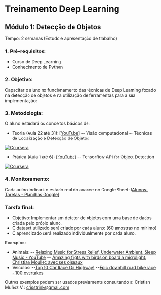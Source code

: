 # Treinamento Deep Learning

## Módulo 1: Detecção de Objetos
Tempo: 2 semanas (Estudo e apresentação de trabalho)

### 1. Pré-requisitos:
- Curso de Deep Learning
- Conhecimento de Python

### 2. Objetivo:
Capacitar o aluno no funcionamento das técnicas de Deep Learning focado na detecção de objetos e na utilização de ferramentas para a sua implementação:

### 3. Metodologia:
O aluno estudará os conceitos básicos de:
- Teoria (Aula 22 até 31): [[YouTube](https://www.youtube.com/watch?v=ArPaAX_PhIs&list=PLkDaE6sCZn6Gl29AoE31iwdVwSG-KnDzF)] 
-- Visão computacional
-- Técnicas de Localização e Detecção de Objetos

[![Coursera](http://img.youtube.com/vi/3Pv66biqc1E/0.jpg)](https://www.youtube.com/embed/?listType=playlist&list=PLkDaE6sCZn6Gl29AoE31iwdVwSG-KnDzF&index=21 "Coursera")

- Prática (Aula 1 até 6): [[YouTube](https://www.youtube.com/watch?v=COlbP62-B-U&t)]
-- Tensorflow API for Object Detection

[![Coursera](http://img.youtube.com/vi/COlbP62-B-U/0.jpg)](https://www.youtube.com/embed/?listType=playlist&list=PLQVvvaa0QuDcNK5GeCQnxYnSSaar2tpku "Coursera")

### 4. Monitoramento:
Cada aulno indicará o estado real do avance no Google Sheet: [[Alunos-Tarefas - Planilhas Google](https://docs.google.com/spreadsheets/d/11fbRySoJuG0CnTu0jJHn7ZFN3-8SFxrO1SlOwSAroEE/edit?usp=sharing)]

### Tarefa final:

- Objetivo: Implementar um detetor de objetos com uma base de dados criada pelo própio aluno.
- O dataset utilizado será criado por cada aluno: (60 amostras no mínimo)
- O aprendizado será realizado individualmente por cada aluno.


Exemplos:
- Animais:
-- [Relaxing Music for Stress Relief, Underwater Ambient, Sleep Music - YouTube](https://www.youtube.com/watch?v=4NLF1MjxMjY)
-- [Amazing fligts with birds on board a microlight. Christian Moullec avec ses oiseaux](https://www.youtube.com/watch?v=owiwCIhc0I0)
- Veículos:
--[Top 10 Car Race On Highway!](https://www.youtube.com/watch?v=mQf1DhSbHfI)
--[Epic downhill road bike race - 100 overtakes](https://www.youtube.com/watch?v=2L8lZq9UepM)

Outros exemplos podem ser usados previamente consultando a:
Cristian Muñoz V.: crisstrink@gmail.com
